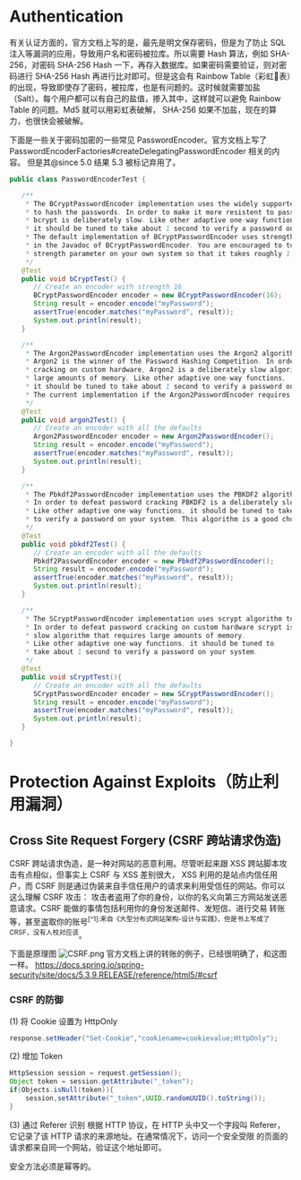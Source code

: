 # Authentication

有关认证方面的，官方文档上写的是，最先是明文保存密码，但是为了防止 SQL 注入等漏洞的应用，导致用户名和密码被拉库。所以需要 Hash 算法，例如 SHA-256，对密码 SHA-256 Hash 一下，再存入数据库。如果密码需要验证，则对密码进行 SHA-256 Hash 再进行比对即可。但是这会有 Rainbow Table（彩虹🌈表）的出现，导致即使存了密码，被拉库，也是有问题的。这时候就需要加盐（Salt）。每个用户都可以有自己的盐值，掺入其中，这样就可以避免 Rainbow Table 的问题。Md5 就可以用彩虹表破解，
SHA-256 如果不加盐，现在的算力，也很快会被破解。

下面是一些关于密码加密的一些常见 PasswordEncoder。官方文档上写了 PasswordEncoderFactories#createDelegatingPasswordEncoder 相关的内容。
但是其@since 5.0 结果 5.3 被标记弃用了。
```java
public class PasswordEncoderTest {

   /**
    * The BCryptPasswordEncoder implementation uses the widely supported bcrypt algorithm
    * to hash the passwords. In order to make it more resistent to password cracking,
    * bcrypt is deliberately slow. Like other adaptive one-way functions,
    * it should be tuned to take about 1 second to verify a password on your system.
    * The default implementation of BCryptPasswordEncoder uses strength 10 as mentioned
    * in the Javadoc of BCryptPasswordEncoder. You are encouraged to tune and test the
    * strength parameter on your own system so that it takes roughly 1 second to verify a password
    */
   @Test
   public void bCryptTest() {
      // Create an encoder with strength 16
      BCryptPasswordEncoder encoder = new BCryptPasswordEncoder(16);
      String result = encoder.encode("myPassword");
      assertTrue(encoder.matches("myPassword", result));
      System.out.println(result);
   }

   /**
    * The Argon2PasswordEncoder implementation uses the Argon2 algorithm to hash the passwords.
    * Argon2 is the winner of the Password Hashing Competition. In order to defeat password
    * cracking on custom hardware, Argon2 is a deliberately slow algorithm that requires
    * large amounts of memory. Like other adaptive one-way functions,
    * it should be tuned to take about 1 second to verify a password on your system.
    * The current implementation if the Argon2PasswordEncoder requires BouncyCastle.
    */
   @Test
   public void argon2Test() {
      // Create an encoder with all the defaults
      Argon2PasswordEncoder encoder = new Argon2PasswordEncoder();
      String result = encoder.encode("myPassword");
      assertTrue(encoder.matches("myPassword", result));
      System.out.println(result);
   }

   /**
    * The Pbkdf2PasswordEncoder implementation uses the PBKDF2 algorithm to hash the passwords.
    * In order to defeat password cracking PBKDF2 is a deliberately slow algorithm.
    * Like other adaptive one-way functions, it should be tuned to take about 1 second
    * to verify a password on your system. This algorithm is a good choice when FIPS certification is required.
    */
   @Test
   public void pbkdf2Test() {
      // Create an encoder with all the defaults
      Pbkdf2PasswordEncoder encoder = new Pbkdf2PasswordEncoder();
      String result = encoder.encode("myPassword");
      assertTrue(encoder.matches("myPassword", result));
      System.out.println(result);
   }

   /**
    * The SCryptPasswordEncoder implementation uses scrypt algorithm to hash the passwords.
    * In order to defeat password cracking on custom hardware scrypt is a deliberately
    * slow algorithm that requires large amounts of memory.
    * Like other adaptive one-way functions, it should be tuned to
    * take about 1 second to verify a password on your system.
    */
   @Test
   public void sCryptTest(){
      // Create an encoder with all the defaults
      SCryptPasswordEncoder encoder = new SCryptPasswordEncoder();
      String result = encoder.encode("myPassword");
      assertTrue(encoder.matches("myPassword", result));
      System.out.println(result);
   }

}
```

# Protection Against Exploits（防止利用漏洞）

## Cross Site Request Forgery (CSRF 跨站请求伪造)
CSRF 跨站请求伪造，是一种对网站的恶意利用。尽管听起来跟 XSS 跨站脚本攻击有点相似，但事实上 CSRF 与 XSS 差别很大，
XSS 利用的是站点内信任用户，而 CSRF 则是通过伪装来自手信任用户的请求来利用受信任的网站。你可以这么理解 CSRF 攻击：
攻击者盗用了你的身份，以你的名义向第三方网站发送恶意请求。CSRF 能做的事情包括利用你的身份发送邮件、发短信、进行交易
转账等，甚至盗取你的账号<sup>[^1]:来自《大型分布式网站架构-设计与实践》，但是书上写成了 CRSF，没有人校对应该</sup>。

下面是原理图
![CSRF.png](https://i.loli.net/2021/05/05/ONasQ3jxDb7zMX6.png) 
官方文档上讲的转账的例子，已经很明确了，和这图一样。
https://docs.spring.io/spring-security/site/docs/5.3.9.RELEASE/reference/html5/#csrf

### CSRF 的防御
(1) 将 Cookie 设置为 HttpOnly
```java
response.setHeader("Set-Cookie","cookiename=cookievalue;HttpOnly");
```
(2) 增加 Token
```java
HttpSession session = request.getSession();
Object token = session.getAttribute("_token");
if(Objects.isNull(token)){
    session,setAttribute("_token",UUID.randomUUID().toString());
}
```
(3) 通过 Referer 识别
根据 HTTP 协议，在 HTTP 头中又一个字段叫 Referer，它记录了该 HTTP 请求的来源地址。在通常情况下，访问一个安全受限
的页面的请求都来自同一个网站，验证这个地址即可。

安全方法必须是幂等的。
